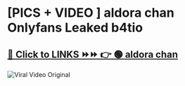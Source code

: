 
 # [PICS + VIDEO ] aldora chan Onlyfans Leaked b4tio

## <h2><a href="https://clipsfans.com/aldora_chan&ref=git">🔗 Click to LINKS ⏩⏩ 👉 🟢 aldora chan </a></h2>

<a href="https://clipsfans.com/aldora_chan&ref=git" rel="nofollow" data-target="animated-image.originalLink"><img src="https://i.ibb.co.com/xMMVF88/686577567.gif" alt="Viral Video Original" style="max-width: 100%; display: inline-block;" data-target="animated-image.originalImage"></a>

